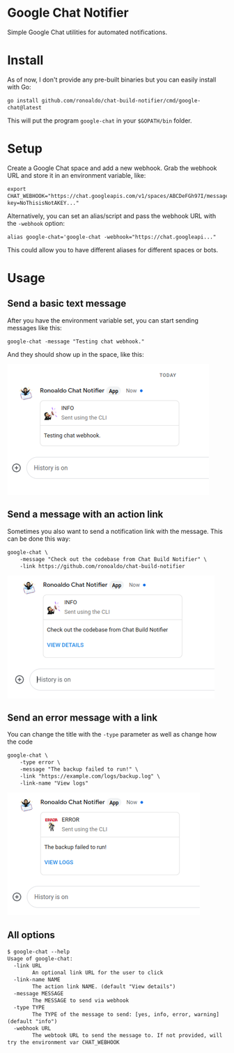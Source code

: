 # Google Chat Notifier

Simple Google Chat utilities for automated notifications.

# Install

As of now, I don't provide any pre-built binaries but you can
easily install with Go:

```
go install github.com/ronoaldo/chat-build-notifier/cmd/google-chat@latest
```

This will put the program `google-chat` in your `$GOPATH/bin` folder.

# Setup

Create a Google Chat space and add a new webhook. Grab the webhook URL and
store it in an environment variable, like:

```
export CHAT_WEBHOOK="https://chat.googleapis.com/v1/spaces/ABCDeFGh97I/messages?key=NoThisisNotAKEY..."
```

Alternatively, you can set an alias/script and pass the webhook URL with the `-webhook` option:

```
alias google-chat='google-chat -webhook="https://chat.googleapi..."
```

This could allow you to have different aliases for different spaces or bots.

# Usage

## Send a basic text message

After you have the environment variable set, you can start sending messages
like this:

```
google-chat -message "Testing chat webhook."
```

And they should show up in the space, like this:

![Sample chat message in the Google Chat space](./resources/sample-message.png)

## Send a message with an action link

Sometimes you also want to send a notification link with the message.
This can be done this way:

```
google-chat \
    -message "Check out the codebase from Chat Build Notifier" \
    -link https://github.com/ronoaldo/chat-build-notifier
```

![Sample chat message with a link at the bottom](./resources/chat-message-with-link.png)

## Send an error message with a link

You can change the title with the `-type` parameter as well as change how the
code 

```
google-chat \
    -type error \
    -message "The backup failed to run!" \
    -link "https://example.com/logs/backup.log" \
    -link-name "View logs"
```

![Sample image showing all options in use to show an error notification](./resources/sample-error-message.png)


## All options

```
$ google-chat --help
Usage of google-chat:
  -link URL
        An optional link URL for the user to click
  -link-name NAME
        The action link NAME. (default "View details")
  -message MESSAGE
        The MESSAGE to send via webhook
  -type TYPE
        The TYPE of the message to send: [yes, info, error, warning] (default "info")
  -webhook URL
        The webtook URL to send the message to. If not provided, will try the environment var CHAT_WEBHOOK
```